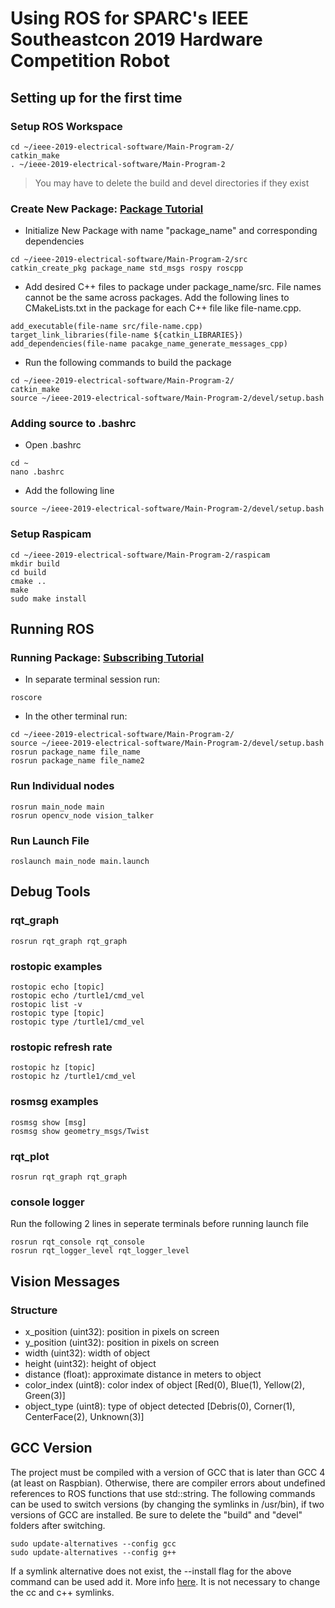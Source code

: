 # Using ROS for SPARC's IEEE Southeastcon 2019 Hardware Competition Robot

## Setting up for the first time

### Setup ROS Workspace
```
cd ~/ieee-2019-electrical-software/Main-Program-2/
catkin_make
. ~/ieee-2019-electrical-software/Main-Program-2
```
> You may have to delete the build and devel directories if they exist

### Create New Package: [Package Tutorial](http://wiki.ros.org/ROS/Tutorials/CreatingPackage)
* Initialize New Package with name "package_name" and corresponding dependencies
```
cd ~/ieee-2019-electrical-software/Main-Program-2/src
catkin_create_pkg package_name std_msgs rospy roscpp
```
* Add desired C++ files to package under package_name/src.  File names cannot be the same across packages.  Add the following lines to CMakeLists.txt in the package for each C++ file like file-name.cpp.
```
add_executable(file-name src/file-name.cpp)
target_link_libraries(file-name ${catkin_LIBRARIES})
add_dependencies(file-name pacakge_name_generate_messages_cpp)
```
* Run the following commands to build the package
```
cd ~/ieee-2019-electrical-software/Main-Program-2/
catkin_make
source ~/ieee-2019-electrical-software/Main-Program-2/devel/setup.bash
```

### Adding source to .bashrc
* Open .bashrc
```
cd ~
nano .bashrc
```
* Add the following line
```
source ~/ieee-2019-electrical-software/Main-Program-2/devel/setup.bash
```

### Setup Raspicam
```
cd ~/ieee-2019-electrical-software/Main-Program-2/raspicam
mkdir build
cd build
cmake ..
make
sudo make install
```

## Running ROS
### Running Package: [Subscribing Tutorial](http://wiki.ros.org/ROS/Tutorials/ExaminingPublisherSubscriber)
* In separate terminal session run:
```
roscore
```
* In the other terminal run:
```
cd ~/ieee-2019-electrical-software/Main-Program-2/
source ~/ieee-2019-electrical-software/Main-Program-2/devel/setup.bash
rosrun package_name file_name
rosrun package_name file_name2
```

### Run Individual nodes
```
rosrun main_node main
rosrun opencv_node vision_talker
```

### Run Launch File
```
roslaunch main_node main.launch
```

## Debug Tools
### rqt_graph
```
rosrun rqt_graph rqt_graph
```
### rostopic examples
```
rostopic echo [topic]
rostopic echo /turtle1/cmd_vel
rostopic list -v
rostopic type [topic]
rostopic type /turtle1/cmd_vel
```
### rostopic refresh rate
```
rostopic hz [topic]
rostopic hz /turtle1/cmd_vel
```
### rosmsg examples
```
rosmsg show [msg]
rosmsg show geometry_msgs/Twist
```
### rqt_plot
```
rosrun rqt_graph rqt_graph
```
### console logger
Run the following 2 lines in seperate terminals before running launch file
```
rosrun rqt_console rqt_console
rosrun rqt_logger_level rqt_logger_level
```

## Vision Messages
### Structure
* x_position (uint32): position in pixels on screen
* y_position (uint32): position in pixels on screen
* width (uint32): width of object
* height (uint32): height of object
* distance (float): approximate distance in meters to object
* color_index (uint8): color index of object [Red(0), Blue(1), Yellow(2), Green(3)]
* object_type (uint8): type of object detected [Debris(0), Corner(1), CenterFace(2), Unknown(3)]


## GCC Version
The project must be compiled with a version of GCC that is later than GCC 4 (at least on Raspbian). Otherwise, there are compiler errors about undefined references to ROS functions that use std::string.
The following commands can be used to switch versions (by changing the symlinks in /usr/bin), if two versions of GCC are installed. Be sure to delete the "build" and "devel" folders after switching.
```
sudo update-alternatives --config gcc
sudo update-alternatives --config g++
```
If a symlink alternative does not exist, the --install flag for the above command can be used add it. More info [here](https://askubuntu.com/questions/26498/how-to-choose-the-default-gcc-and-g-version). It is not necessary to change the cc and c++ symlinks.